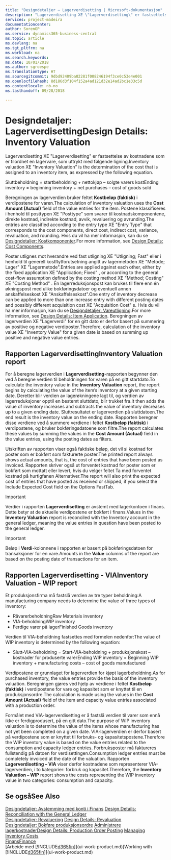 ```yaml
---
title: "Designdetaljer – Lagerverdisetting | Microsoft-dokumentasjon"
description: "Lagerverdisetting XE \"Lagerverdisetting\" er fastsettelse av kostnadene som er tilordnet en lagervare, som uttrykt med følgende ligning."
services: project-madeira
documentationcenter: 
author: SorenGP
ms.service: dynamics365-business-central
ms.topic: article
ms.devlang: na
ms.tgt_pltfrm: na
ms.workload: na
ms.search.keywords: 
ms.date: 10/01/2018
ms.author: sgroespe
ms.translationtype: HT
ms.sourcegitcommit: 9dbd92409ba02281f008246194f3ce0c53e4e001
ms.openlocfilehash: 8d186d3f104f152a4ad121d32e14ad2bc1e33c5d
ms.contentlocale: nb-no
ms.lasthandoff: 09/28/2018

---
```

# <a name="design-details-inventory-valuation"></a><span data-ttu-id="7240c-103">Designdetaljer: Lagerverdisetting</span><span class="sxs-lookup"><span data-stu-id="7240c-103">Design Details: Inventory Valuation</span></span>
<span data-ttu-id="7240c-104">Lagerverdisetting XE "Lagerverdisetting" er fastsettelse av kostnadene som er tilordnet en lagervare, som uttrykt med følgende ligning.</span><span class="sxs-lookup"><span data-stu-id="7240c-104">Inventory valuation XE "Inventory Valuation"  is the determination of the cost that is assigned to an inventory item, as expressed by the following equation.</span></span>  

<span data-ttu-id="7240c-105">Sluttbeholdning = startbeholdning + nettokjøp – solgte varers kost</span><span class="sxs-lookup"><span data-stu-id="7240c-105">Ending inventory = beginning inventory + net purchases – cost of goods sold</span></span>  

<span data-ttu-id="7240c-106">Beregningen av lagerverdien bruker feltet **Kostbeløp (faktisk)** i verdipostene for varen.</span><span class="sxs-lookup"><span data-stu-id="7240c-106">The calculation of inventory valuation uses the **Cost Amount (Actual)** field of the value entries for the item.</span></span> <span data-ttu-id="7240c-107">Postene klassifiseres i henhold til posttypen XE "Posttype" som svarer til kostnadskomponentene, direkte kostnad, indirekte kostnad, avvik, revaluering og avrunding.</span><span class="sxs-lookup"><span data-stu-id="7240c-107">The entries are classified according to the entry type XE "Entry Type"  that corresponds to the cost components, direct cost, indirect cost, variance, revaluation, and rounding.</span></span> <span data-ttu-id="7240c-108">Hvis du vil ha mer informasjon, kan du se [Designdetaljer: Kostkomponenter](design-details-cost-components.md).</span><span class="sxs-lookup"><span data-stu-id="7240c-108">For more information, see [Design Details: Cost Components](design-details-cost-components.md).</span></span>  

<span data-ttu-id="7240c-109">Poster utlignes mot hverandre ved fast utligning XE "Utligning; Fast" eller i henhold til generell kostflytforutsetning angitt av lagermetoden XE "Metode; Lager" XE "Lagermetode".</span><span class="sxs-lookup"><span data-stu-id="7240c-109">Entries are applied against each other, either by the fixed application XE "Application; Fixed" , or according to the general cost-flow assumption defined by the costing method XE "Method; Costing"  XE "Costing Method" .</span></span> <span data-ttu-id="7240c-110">Én lagerreduksjonspost kan brukes til flere enn én økningspost med ulike bokføringsdatoer og eventuell annen anskaffelseskost XE "Anskaffelseskost".</span><span class="sxs-lookup"><span data-stu-id="7240c-110">One entry of inventory decrease can be applied to more than one increase entry with different posting dates and possibly different acquisition cost XE "Acquisition Cost" s.</span></span> <span data-ttu-id="7240c-111">Hvis du vil ha mer informasjon, kan du se [Designdetaljer: Vareutligning](design-details-item-application.md).</span><span class="sxs-lookup"><span data-stu-id="7240c-111">For more information, see [Design Details: Item Application](design-details-item-application.md).</span></span> <span data-ttu-id="7240c-112">Beregningen av lagerverdien XE "Lagerverdi" for en gitt dato er derfor basert på summering av positive og negative verdiposter.</span><span class="sxs-lookup"><span data-stu-id="7240c-112">Therefore, calculation of the inventory value XE "Inventory Value"  for a given date is based on summing up positive and negative value entries.</span></span>  

## <a name="inventory-valuation-report"></a><span data-ttu-id="7240c-113">Rapporten Lagerverdisetting</span><span class="sxs-lookup"><span data-stu-id="7240c-113">Inventory Valuation report</span></span>  
<span data-ttu-id="7240c-114">For å beregne lagerverdien i **Lagerverdisetting**-rapporten begynner den ved å beregne verdien til beholdningen for varen på en gitt startdato.</span><span class="sxs-lookup"><span data-stu-id="7240c-114">To calculate the inventory value in the **Inventory Valuation** report, the report begins by calculating the value of the item’s inventory at a given starting date.</span></span> <span data-ttu-id="7240c-115">Deretter blir verdien av lagerøkningene lagt til, og verdien av lagerreduksjoner opptil en bestemt sluttdato, blir trukket fra.</span><span class="sxs-lookup"><span data-stu-id="7240c-115">It then adds the value of inventory increases and subtracts the value of inventory decreases up to a given ending date.</span></span> <span data-ttu-id="7240c-116">Sluttresultatet er lagerverdien på sluttdatoen.</span><span class="sxs-lookup"><span data-stu-id="7240c-116">The end result is the inventory value on the ending date.</span></span> <span data-ttu-id="7240c-117">Rapporten beregner disse verdiene ved å summere verdiene i feltet **Kostbeløp (faktisk)** i verdipostene, og bruker bokføringsdatoene som filtre.</span><span class="sxs-lookup"><span data-stu-id="7240c-117">The report calculates these values by summing the values in the **Cost Amount (Actual)** field in the value entries, using the posting dates as filters.</span></span>  

<span data-ttu-id="7240c-118">Utskriften av rapporten viser også faktiske beløp, det vil si kostnad for poster som er bokført som fakturerte poster.</span><span class="sxs-lookup"><span data-stu-id="7240c-118">The printed report always shows actual amounts, that is, the cost of entries that have been posted as invoiced.</span></span> <span data-ttu-id="7240c-119">Rapporten skriver også ut forventet kostnad for poster som er bokført som mottatt eller levert, hvis du velger feltet Ta med forventet kostnad på hurtigfanen Alternativer.</span><span class="sxs-lookup"><span data-stu-id="7240c-119">The report will also print the expected cost of entries that have posted as received or shipped, if you select the Include Expected Cost field on the Options FastTab.</span></span>  

> [!IMPORTANT]  
>  <span data-ttu-id="7240c-120">Verdier i rapporten **Lagerverdisetting** er avstemt med lagerkontoen i finans. Dette betyr at de aktuelle verdipostene er bokført i finans.</span><span class="sxs-lookup"><span data-stu-id="7240c-120">Values in the **Inventory Valuation** report is reconciled with the Inventory account in the general ledger, meaning the value entries in question have been posted to the general ledger.</span></span>  

> [!IMPORTANT]  
>  <span data-ttu-id="7240c-121">Beløp i **Verdi**-kolonnene i rapporten er basert på bokføringsdatoen for transaksjoner for en vare.</span><span class="sxs-lookup"><span data-stu-id="7240c-121">Amounts in the **Value** columns of the report are based on the posting date of transactions for an item.</span></span>  

## <a name="inventory-valuation---wip-report"></a><span data-ttu-id="7240c-122">Rapporten Lagerverdisetting - VIA</span><span class="sxs-lookup"><span data-stu-id="7240c-122">Inventory Valuation - WIP report</span></span>  
<span data-ttu-id="7240c-123">Et produksjonsfirma må fastslå verdien av tre typer beholdning:</span><span class="sxs-lookup"><span data-stu-id="7240c-123">A manufacturing company needs to determine the value of three types of inventory:</span></span>  

* <span data-ttu-id="7240c-124">Råvarerbeholdning</span><span class="sxs-lookup"><span data-stu-id="7240c-124">Raw Materials inventory</span></span>  
* <span data-ttu-id="7240c-125">VIA-beholdning</span><span class="sxs-lookup"><span data-stu-id="7240c-125">WIP inventory</span></span>  
* <span data-ttu-id="7240c-126">Ferdige varer på lager</span><span class="sxs-lookup"><span data-stu-id="7240c-126">Finished Goods inventory</span></span>  

<span data-ttu-id="7240c-127">Verdien til VIA-beholdning fastsettes med formelen nedenfor:</span><span class="sxs-lookup"><span data-stu-id="7240c-127">The value of WIP inventory is determined by the following equation:</span></span>  

* <span data-ttu-id="7240c-128">Slutt-VIA-beholdning = Start-VIA-beholdning + produksjonskost – kostnader for produserte varer</span><span class="sxs-lookup"><span data-stu-id="7240c-128">Ending WIP inventory = Beginning WIP inventory + manufacturing costs – cost of goods manufactured</span></span>  

<span data-ttu-id="7240c-129">Verdipostene er grunnlaget for lagerverdien for kjøpt lagerbeholdning.</span><span class="sxs-lookup"><span data-stu-id="7240c-129">As for purchased inventory, the value entries provide the basis of the inventory valuation.</span></span> <span data-ttu-id="7240c-130">Beregningen gjøres ved hjelp av verdiene i feltet **Kostbeløp (faktisk)** i verdipostene for vare og kapasitet som er knyttet til en produksjonsordre.</span><span class="sxs-lookup"><span data-stu-id="7240c-130">The calculation is made using the values in the **Cost Amount (Actual)** field of the item and capacity value entries associated with a production order.</span></span>  

<span data-ttu-id="7240c-131">Formålet med VIA-lagerverdisetting er å fastslå verdien til varer som ennå ikke er ferdigprodusert, på en gitt dato.</span><span class="sxs-lookup"><span data-stu-id="7240c-131">The purpose of WIP inventory valuation is to determine the value of the items whose manufacturing has not yet been completed on a given date.</span></span> <span data-ttu-id="7240c-132">VIA-lagerverdien er derfor basert på verdipostene som er knyttet til forbruks- og kapasitetspostene.</span><span class="sxs-lookup"><span data-stu-id="7240c-132">Therefore the WIP inventory value is based on the value entries related to the consumption and capacity ledger entries.</span></span> <span data-ttu-id="7240c-133">Forbruksposter må faktureres fullstendig på datoen for verdisettingen.</span><span class="sxs-lookup"><span data-stu-id="7240c-133">Consumption ledger entries must be completely invoiced at the date of the valuation.</span></span> <span data-ttu-id="7240c-134">Rapporten **Lagerverdisetting – VIA** viser derfor kostnadene som representerer VIA-lagerverdien, i to kategorier: forbruk og kapasitet.</span><span class="sxs-lookup"><span data-stu-id="7240c-134">Therefore, the **Inventory Valuation – WIP** report shows the costs representing the WIP inventory value in two categories: consumption and capacity.</span></span>  

## <a name="see-also"></a><span data-ttu-id="7240c-135">Se også</span><span class="sxs-lookup"><span data-stu-id="7240c-135">See Also</span></span>  
<span data-ttu-id="7240c-136">[Designdetaljer: Avstemming med konti i Finans](design-details-reconciliation-with-the-general-ledger.md) </span><span class="sxs-lookup"><span data-stu-id="7240c-136">[Design Details: Reconciliation with the General Ledger](design-details-reconciliation-with-the-general-ledger.md) </span></span>  
<span data-ttu-id="7240c-137">[Designdetaljer: Revaluering](design-details-revaluation.md) </span><span class="sxs-lookup"><span data-stu-id="7240c-137">[Design Details: Revaluation](design-details-revaluation.md) </span></span>  
<span data-ttu-id="7240c-138">[Designdetaljer: Bokføre produksjonsordre](design-details-production-order-posting.md)
[Administrere lagerkostnader](finance-manage-inventory-costs.md)</span><span class="sxs-lookup"><span data-stu-id="7240c-138">[Design Details: Production Order Posting](design-details-production-order-posting.md)
[Managing Inventory Costs](finance-manage-inventory-costs.md)</span></span>  
[<span data-ttu-id="7240c-139">Finans</span><span class="sxs-lookup"><span data-stu-id="7240c-139">Finance</span></span>](finance.md)  
<span data-ttu-id="7240c-140">[Arbeide med [!INCLUDE[d365fin](includes/d365fin_md.md)]](ui-work-product.md)</span><span class="sxs-lookup"><span data-stu-id="7240c-140">[Working with [!INCLUDE[d365fin](includes/d365fin_md.md)]](ui-work-product.md)</span></span>

